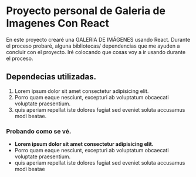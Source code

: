 # Proyecto personal de Galeria de Imagenes Con React

En este proyecto crearé una GALERIA DE IMÁGENES usando React.
Durante el proceso probaré, alguna bibliotecas/ dependencias que me ayuden a concluir con el proyecto.
Iré colocando que cosas voy a ir usando durante el proceso.  

## Dependecias utilizadas.

1. Lorem ipsum dolor sit amet consectetur adipisicing elit. 
2. Porro quam eaque nesciunt, excepturi ab voluptatum obcaecati voluptate praesentium.
3. quis aperiam repellat iste dolores fugiat sed eveniet soluta accusamus modi beatae.

### Probando como se vé.

- **Lorem ipsum dolor sit amet consectetur adipisicing elit.** 
- Porro quam eaque nesciunt, excepturi ab voluptatum obcaecati voluptate praesentium.
- quis aperiam repellat iste dolores fugiat sed eveniet soluta accusamus modi beatae
